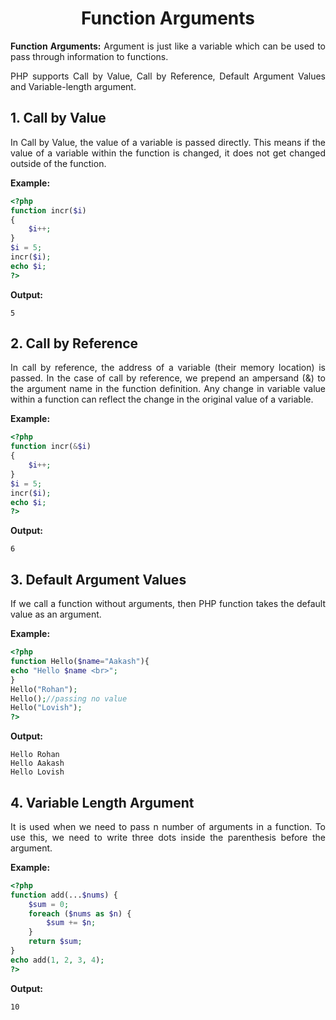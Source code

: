 <style>
  body {
    text-align: justify;
  }
  th, td{
    text-align: center;
  }
</style>

# <h1 style="text-align: center;"> Function Arguments </h1>

**Function Arguments:** Argument is just like a variable which can be used to pass through information to functions.

PHP supports Call by Value, Call by Reference, Default Argument Values and Variable-length argument.

## 1. Call by Value

In Call by Value, the value of a variable is passed directly. This means if the value of a variable within the function is changed, it does not get changed outside of the function.

**Example:**

```php
<?php
function incr($i)
{
    $i++;
}
$i = 5;
incr($i);
echo $i;
?>
```

**Output:**

```
5
```

## 2. Call by Reference

In call by reference, the address of a variable (their memory location) is passed. In the case of call by reference, we prepend an ampersand (&) to the argument name in the function definition. Any change in variable value within a function can reflect the change in the original value of a variable.

**Example:**

```php
<?php
function incr(&$i)
{
    $i++;
}
$i = 5;
incr($i);
echo $i;
?>
```

**Output:**

```
6
```

## 3. Default Argument Values

If we call a function without arguments, then PHP function takes the default value as an argument.

**Example:**

```php
<?php
function Hello($name="Aakash"){
echo "Hello $name <br>";
}
Hello("Rohan");
Hello();//passing no value
Hello("Lovish");
?>
```

**Output:**

```
Hello Rohan
Hello Aakash
Hello Lovish
```

## 4. Variable Length Argument

It is used when we need to pass n number of arguments in a function. To use this, we need to write three dots inside the parenthesis before the argument.

**Example:**

```php
<?php
function add(...$nums) {
    $sum = 0;
    foreach ($nums as $n) {
        $sum += $n;
    }
    return $sum;
}
echo add(1, 2, 3, 4);
?>
```

**Output:**

```
10
```
